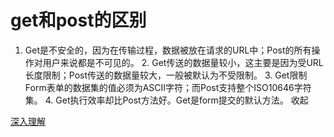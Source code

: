 # get和post的区别

1. Get是不安全的，因为在传输过程，数据被放在请求的URL中；Post的所有操作对用户来说都是不可见的。
   2. Get传送的数据量较小，这主要是因为受URL长度限制；Post传送的数据量较大，一般被默认为不受限制。
   3. Get限制Form表单的数据集的值必须为ASCII字符；而Post支持整个ISO10646字符集。
   4. Get执行效率却比Post方法好。Get是form提交的默认方法。 收起  






[深入理解](https://www.zhihu.com/question/28586791)
